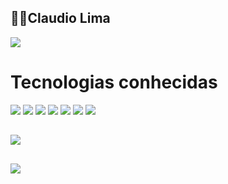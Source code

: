  ## 🐱‍🏍Claudio Lima
 
 <div>
 <img height ="" src="https://github-readme-stats.vercel.app/api?username=claudiolima&show_icons=true&theme=radical"</>
 </div>
 
 ##
 
 <div>
 <h1>Tecnologias conhecidas</h1>
 <img src="https://img.shields.io/badge/JavaScript-323330?style=for-the-badge&logo=javascript&logoColor=F7DF1E" />
 <img src="https://img.shields.io/badge/CSS3-1572B6?style=for-the-badge&logo=css3&logoColor=white" />
 <img src="https://img.shields.io/badge/HTML5-E34F26?style=for-the-badge&logo=html5&logoColor=white" />
 <img src="https://img.shields.io/badge/Sequelize-52B0E7?style=for-the-badge&logo=Sequelize&logoColor=white" />
 <img src="https://img.shields.io/badge/MySQL-005C84?style=for-the-badge&logo=mysql&logoColor=white" />
 <img src="https://img.shields.io/badge/Node.js-339933?style=for-the-badge&logo=nodedotjs&logoColor=white" />
 <img src="https://img.shields.io/badge/React-20232A?style=for-the-badge&logo=react&logoColor=61DAFB" />
 </div>
 
 ##
 
 <div>
 <img width ="" src="https://github-readme-stats.vercel.app/api/top-langs/?username=claudiolima&langs_count=10"</>
 </div>

##

<div>
<img src="https://github-profile-summary-cards.vercel.app/api/cards/profile-details?username=ClaudioLima&theme=vue" />
</div>
